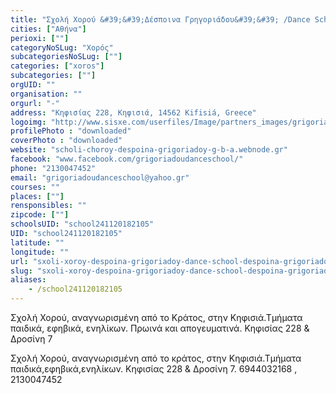 ```yaml
---
title: "Σχολή Χορού &#39;&#39;Δέσποινα Γρηγοριάδου&#39;&#39; /Dance School &#39;&#39;Despoina Grigoriadou&#39;&#39;"
cities: ["Αθήνα"]
perioxi: [""]
categoryNoSLug: "Χορός"
subcategoriesNoSLug: [""]
categories: ["xoros"]
subcategories: [""]
orgUID: ""
organisation: ""
orgurl: "-"
address: "Κηφισίας 228, Κηφισιά, 14562 Kifisiá, Greece"
logoimg: "http://www.sisxe.com/userfiles/Image/partners_images/grigoriadou_n.jpg"
profilePhoto : "downloaded"
coverPhoto : "downloaded"
website: "scholi-choroy-despoina-grigoriadoy-g-b-a.webnode.gr"
facebook: "www.facebook.com/grigoriadoudanceschool/"
phone: "2130047452"
email: "grigoriadoudanceschool@yahoo.gr"
courses: ""
places: [""]
rensponsibles: ""
zipcode: [""]
schoolsUID: "school241120182105"
UID: "school241120182105"
latitude: ""
longitude: ""
url: "sxoli-xoroy-despoina-grigoriadoy-dance-school-despoina-grigoriadou/athina/xoros/"
slug: "sxoli-xoroy-despoina-grigoriadoy-dance-school-despoina-grigoriadou"
aliases:
    - /school241120182105
---
```



Σχολή Χορού, αναγνωρισμένη από το Κράτος, στην Κηφισιά.Τμήματα παιδικά, εφηβικά, ενηλίκων. Πρωινά και απογευματινά. Κηφισίας 228 &amp; Δροσίνη 7

Σχολή Χορού, αναγνωρισμένη από το κράτος, στην Κηφισιά.Τμήματα παιδικά,εφηβικά,ενηλίκων. Κηφισίας 228 &amp; Δροσίνη 7. 6944032168 , 2130047452